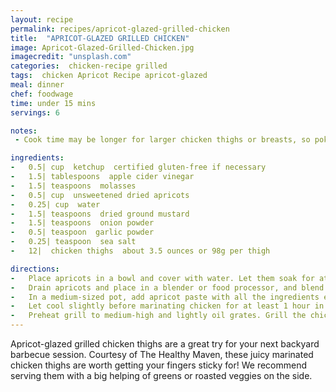 ```yaml
---
layout: recipe
permalink: recipes/apricot-glazed-grilled-chicken
title:  "APRICOT-GLAZED GRILLED CHICKEN"
image: Apricot-Glazed-Grilled-Chicken.jpg
imagecredit: "unsplash.com"
categories:  chicken-recipe grilled
tags:  chicken Apricot Recipe apricot-glazed
meal: dinner
chef: foodwage
time: under 15 mins
servings: 6

notes:
 - Cook time may be longer for larger chicken thighs or breasts, so poke the thigh with a fork or skewer and see if the juices run clear to indicate they’ve been cooked thoroughly.

ingredients:
-   0.5| cup  ketchup  certified gluten-free if necessary
-   1.5| tablespoons  apple cider vinegar
-   1.5| teaspoons  molasses
-   0.5| cup  unsweetened dried apricots
-   0.25| cup  water
-   1.5| teaspoons  dried ground mustard
-   1.5| teaspoons  onion powder
-   0.5| teaspoon  garlic powder
-   0.25| teaspoon  sea salt
-   12|  chicken thighs  about 3.5 ounces or 98g per thigh

directions:
-   Place apricots in a bowl and cover with water. Let them soak for at least 1 hour.  
-   Drain apricots and place in a blender or food processor, and blend until a smooth paste is formed.
-   In a medium-sized pot, add apricot paste with all the ingredients except the chicken thighs. Bring ingredients to a boil and then lower to a simmer; cook for 20 minutes.  
-   Let cool slightly before marinating chicken for at least 1 hour in fridge, but ideally overnight.  
-   Preheat grill to medium-high and lightly oil grates. Grill the chicken thighs for about 6 minutes on each side (12 minutes total).
---
```


Apricot-glazed grilled chicken thighs are a great try for your next backyard barbecue session. Courtesy of The Healthy Maven, these juicy marinated chicken thighs are worth getting your fingers sticky for! We recommend serving them with a big helping of greens or roasted veggies on the side.
